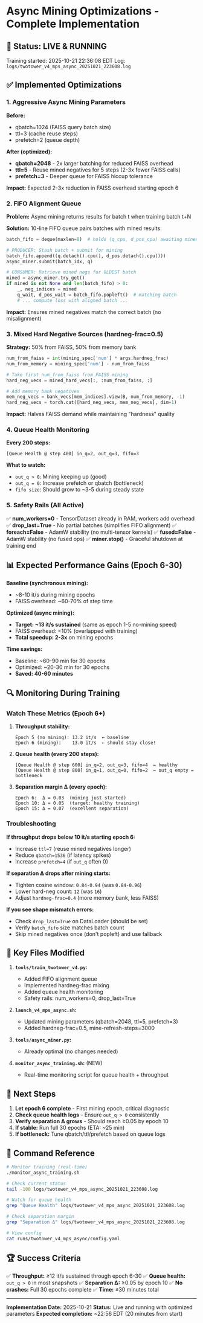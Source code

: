 # Async Mining Optimizations - Complete Implementation

## 🚀 Status: LIVE & RUNNING

Training started: 2025-10-21 22:36:08 EDT
Log: `logs/twotower_v4_mps_async_20251021_223608.log`

## ✅ Implemented Optimizations

### 1. Aggressive Async Mining Parameters

**Before:**
- qbatch=1024 (FAISS query batch size)
- ttl=3 (cache reuse steps)
- prefetch=2 (queue depth)

**After (optimized):**
- **qbatch=2048** - 2x larger batching for reduced FAISS overhead
- **ttl=5** - Reuse mined negatives for 5 steps (2-3x fewer FAISS calls)
- **prefetch=3** - Deeper queue for FAISS hiccup tolerance

**Impact:** Expected 2-3x reduction in FAISS overhead starting epoch 6

### 2. FIFO Alignment Queue

**Problem:** Async mining returns results for batch t when training batch t+N

**Solution:** 10-line FIFO queue pairs batches with mined results:
```python
batch_fifo = deque(maxlen=8)  # holds (q_cpu, d_pos_cpu) awaiting mined negs

# PRODUCER: Stash batch + submit for mining
batch_fifo.append((q.detach().cpu(), d_pos.detach().cpu()))
async_miner.submit(batch_idx, q)

# CONSUMER: Retrieve mined negs for OLDEST batch
mined = async_miner.try_get()
if mined is not None and len(batch_fifo) > 0:
    _, neg_indices = mined
    q_wait, d_pos_wait = batch_fifo.popleft()  # matching batch
    # ... compute loss with aligned batch ...
```

**Impact:** Ensures mined negatives match the correct batch (no misalignment)

### 3. Mixed Hard Negative Sources (hardneg-frac=0.5)

**Strategy:** 50% from FAISS, 50% from memory bank

```python
num_from_faiss = int(mining_spec['num'] * args.hardneg_frac)
num_from_memory = mining_spec['num'] - num_from_faiss

# Take first num_from_faiss from FAISS mining
hard_neg_vecs = mined_hard_vecs[:, :num_from_faiss, :]

# Add memory bank negatives
mem_neg_vecs = bank_vecs[mem_indices].view(B, num_from_memory, -1)
hard_neg_vecs = torch.cat([hard_neg_vecs, mem_neg_vecs], dim=1)
```

**Impact:** Halves FAISS demand while maintaining "hardness" quality

### 4. Queue Health Monitoring

**Every 200 steps:**
```
[Queue Health @ step 400] in_q=2, out_q=3, fifo=3
```

**What to watch:**
- `out_q > 0`: Mining keeping up (good)
- `out_q = 0`: Increase prefetch or qbatch (bottleneck)
- `fifo size`: Should grow to ~3-5 during steady state

### 5. Safety Rails (All Active)

✅ **num_workers=0** - TensorDataset already in RAM, workers add overhead
✅ **drop_last=True** - No partial batches (simplifies FIFO alignment)
✅ **foreach=False** - AdamW stability (no multi-tensor kernels)
✅ **fused=False** - AdamW stability (no fused ops)
✅ **miner.stop()** - Graceful shutdown at training end

## 📊 Expected Performance Gains (Epoch 6-30)

**Baseline (synchronous mining):**
- ~8-10 it/s during mining epochs
- FAISS overhead: ~60-70% of step time

**Optimized (async mining):**
- **Target: ~13 it/s sustained** (same as epoch 1-5 no-mining speed)
- FAISS overhead: <10% (overlapped with training)
- **Total speedup: 2-3x** on mining epochs

**Time savings:**
- Baseline: ~60-90 min for 30 epochs
- Optimized: ~20-30 min for 30 epochs
- **Saved: 40-60 minutes**

## 🔍 Monitoring During Training

### Watch These Metrics (Epoch 6+)

1. **Throughput stability:**
   ```
   Epoch 5 (no mining): 13.2 it/s  ← baseline
   Epoch 6 (mining):    13.0 it/s  ← should stay close!
   ```

2. **Queue health (every 200 steps):**
   ```
   [Queue Health @ step 600] in_q=2, out_q=3, fifo=4  ← healthy
   [Queue Health @ step 800] in_q=1, out_q=0, fifo=2  ← out_q empty = bottleneck
   ```

3. **Separation margin Δ (every epoch):**
   ```
   Epoch 6:  Δ = 0.03  (mining just started)
   Epoch 10: Δ = 0.05  (target: healthy training)
   Epoch 15: Δ = 0.07  (excellent separation)
   ```

### Troubleshooting

**If throughput drops below 10 it/s starting epoch 6:**
- Increase `ttl=7` (reuse mined negatives longer)
- Reduce `qbatch=1536` (if latency spikes)
- Increase `prefetch=4` (if `out_q` often 0)

**If separation Δ drops after mining starts:**
- Tighten cosine window: `0.84-0.94` (was `0.84-0.96`)
- Lower hard-neg count: `12` (was `16`)
- Adjust `hardneg-frac=0.4` (more memory bank, less FAISS)

**If you see shape mismatch errors:**
- Check `drop_last=True` on DataLoader (should be set)
- Verify `batch_fifo` size matches batch count
- Skip mined negatives once (don't popleft) and use fallback

## 📁 Key Files Modified

1. **`tools/train_twotower_v4.py`:**
   - Added FIFO alignment queue
   - Implemented hardneg-frac mixing
   - Added queue health monitoring
   - Safety rails: num_workers=0, drop_last=True

2. **`launch_v4_mps_async.sh`:**
   - Updated mining parameters (qbatch=2048, ttl=5, prefetch=3)
   - Added hardneg-frac=0.5, mine-refresh-steps=3000

3. **`tools/async_miner.py`:**
   - Already optimal (no changes needed)

4. **`monitor_async_training.sh`:** (NEW)
   - Real-time monitoring script for queue health + throughput

## 🎯 Next Steps

1. **Let epoch 6 complete** - First mining epoch, critical diagnostic
2. **Check queue health logs** - Ensure `out_q > 0` consistently
3. **Verify separation Δ grows** - Should reach ≥0.05 by epoch 10
4. **If stable:** Run full 30 epochs (ETA: ~25 min)
5. **If bottleneck:** Tune qbatch/ttl/prefetch based on queue logs

## 📝 Command Reference

```bash
# Monitor training (real-time)
./monitor_async_training.sh

# Check current status
tail -100 logs/twotower_v4_mps_async_20251021_223608.log

# Watch for queue health
grep "Queue Health" logs/twotower_v4_mps_async_20251021_223608.log

# Check separation margin
grep "Separation Δ" logs/twotower_v4_mps_async_20251021_223608.log

# View config
cat runs/twotower_v4_mps_async/config.yaml
```

## 🏆 Success Criteria

✅ **Throughput:** ≥12 it/s sustained through epoch 6-30
✅ **Queue health:** `out_q > 0` in most snapshots
✅ **Separation Δ:** ≥0.05 by epoch 10
✅ **No crashes:** Full 30 epochs complete
✅ **Time:** ≤30 minutes total

---

**Implementation Date:** 2025-10-21
**Status:** Live and running with optimized parameters
**Expected completion:** ~22:56 EDT (20 minutes from start)
